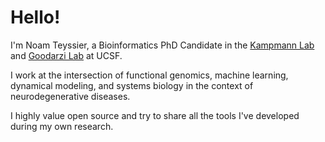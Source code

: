 
# Hello! 

I'm Noam Teyssier, a Bioinformatics PhD Candidate in the [Kampmann Lab](https://kampmannlab.ucsf.edu/) and [Goodarzi Lab](https://goodarzilab.ucsf.edu/) at UCSF.

I work at the intersection of functional genomics, machine learning, dynamical modeling, and systems biology in the context of neurodegenerative diseases.

I highly value open source and try to share all the tools I've developed during my own research.

<!--
**noamteyssier/noamteyssier** is a ✨ _special_ ✨ repository because its `README.md` (this file) appears on your GitHub profile.

Here are some ideas to get you started:

- 🔭 I’m currently working on ...
- 🌱 I’m currently learning ...
- 👯 I’m looking to collaborate on ...
- 🤔 I’m looking for help with ...
- 💬 Ask me about ...
- 📫 How to reach me: ...
- 😄 Pronouns: ...
- ⚡ Fun fact: ...
-->
